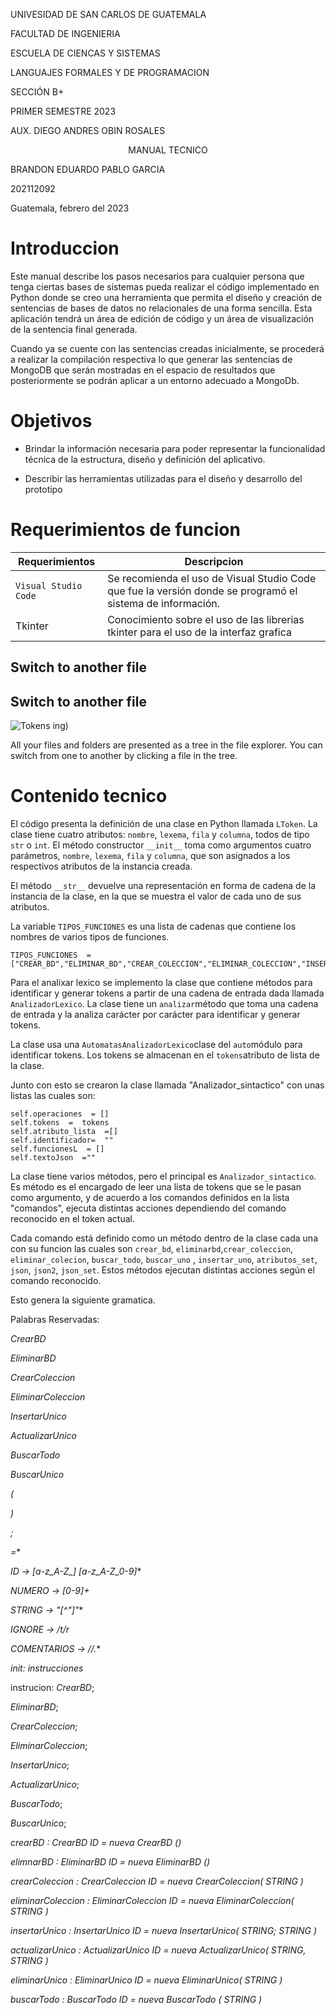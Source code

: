 
UNIVESIDAD DE SAN CARLOS DE GUATEMALA

FACULTAD DE INGENIERIA

ESCUELA DE CIENCAS Y SISTEMAS

LANGUAJES FORMALES Y DE PROGRAMACION

SECCIÓN B+

PRIMER SEMESTRE 2023

AUX. DIEGO ANDRES OBIN ROSALES




<p align="center"> MANUAL TECNICO</p>



BRANDON EDUARDO PABLO GARCIA

202112092

Guatemala, febrero del 2023




# Introduccion

Este manual describe los pasos necesarios para cualquier persona que tenga ciertas bases de sistemas pueda realizar el código implementado en Python donde se creo una herramienta que permita el diseño y creación de sentencias de bases de datos no relacionales de una forma sencilla.  Esta aplicación tendrá un área de edición de código y un área de visualización de la sentencia final generada. 

 Cuando ya se cuente con las sentencias creadas inicialmente, se procederá a realizar la compilación respectiva lo que generar las sentencias de MongoDB que serán mostradas en el espacio de resultados que posteriormente se podrán aplicar a un entorno adecuado a MongoDb.



# Objetivos

* Brindar la información necesaria para poder  representar la funcionalidad técnica de la estructura, diseño y definición del aplicativo.

* Describir las herramientas utilizadas para el diseño y desarrollo del prototipo


# Requerimientos de funcion


|          Requerimientos      |     Descripcion |                                      
|----------------|-------------------------------|
|`Visual Studio Code`            |Se recomienda el uso de Visual Studio Code que fue la versión donde se programó el sistema de información. |       
|Tkinter         |Conocimiento sobre el uso de las librerias tkinter para el uso de la interfaz grafica |            |            |


## Switch to another file

## Switch to another file

![Tokens](Crono.jpg)
ing)

 

All your files and folders are presented as a tree in the file explorer. You can switch from one to another by clicking a file in the tree.

#	Contenido tecnico

El código presenta la definición de una clase en Python llamada `LToken`. La clase tiene cuatro atributos: `nombre`, `lexema`, `fila` y `columna`, todos de tipo `str` o `int`. El método constructor `__init__` toma como argumentos cuatro parámetros, `nombre`, `lexema`, `fila` y `columna`, que son asignados a los respectivos atributos de la instancia creada.

El método `__str__` devuelve una representación en forma de cadena de la instancia de la clase, en la que se muestra el valor de cada uno de sus atributos.

La variable `TIPOS_FUNCIONES` es una lista de cadenas que contiene los nombres de varios tipos de funciones.

		
    TIPOS_FUNCIONES  = ["CREAR_BD","ELIMINAR_BD","CREAR_COLECCION","ELIMINAR_COLECCION","INSERTAR_UNICO","ACTUALIZAR_UNICO","ELIMINAR_UNICO","BUSCAR_TODO","BUSCAR_UNICO"]

Para el analixar lexico se implemento la clase que contiene métodos para identificar y generar tokens a partir de una cadena de entrada dada llamada `AnalizadorLexico`. La clase tiene un `analizar`método que toma una cadena de entrada y la analiza carácter por carácter para identificar y generar tokens.

La clase usa una `AutomatasAnalizadorLexico`clase del `auto`módulo para identificar tokens. Los tokens se almacenan en el `tokens`atributo de lista de la clase.

Junto con esto se crearon la clase llamada "Analizador_sintactico" con unas listas las cuales son:

    self.operaciones  = []
    self.tokens  =  tokens
    self.atributo_lista  =[]
    self.identificador=  ""
    self.funcionesL  = []
    self.textoJson  =""


La clase tiene varios métodos, pero el principal es `Analizador_sintactico`. Es método es el encargado de leer una lista de tokens que se le pasan como argumento, y de acuerdo a los comandos definidos en la lista "comandos", ejecuta distintas acciones dependiendo del comando reconocido en el token actual.

Cada comando está definido como un método dentro de la clase cada una con su funcion las cuales son `crear_bd`, `eliminarbd`,`crear_coleccion`, `eliminar_colecion`, `buscar_todo`, `buscar_uno` , `insertar_uno`, `atributos_set`, `json`, `json2`, `json_set`. Estos métodos ejecutan distintas acciones según el comando reconocido.


Esto genera la siguiente gramatica.

Palabras Reservadas:

*CrearBD*

*EliminarBD*

*CrearColeccion*

*EliminarColeccion*

*InsertarUnico*

*ActualizarUnico*

*BuscarTodo*

*BuscarUnico*

*(*

*)*

*;*

*=**

*ID -> [a-z_A-Z_] [a-z_A-Z_0-9]**

*NUMERO -> [0-9]+*

*STRING -> "[^"]"**

*IGNORE  -> /t/r*

*COMENTARIOS -> //.**

*init: 		instrucciones* 

instrucion: 
*CrearBD*;

*EliminarBD*;

*CrearColeccion*;

*EliminarColeccion*;

*InsertarUnico*;

*ActualizarUnico*;

*BuscarTodo*;

*BuscarUnico*;

*crearBD : CrearBD ID = nueva CrearBD ()*

*elimnarBD : EliminarBD ID = nueva EliminarBD ()*

*crearColeccion : CrearColeccion  ID = nueva CrearColeccion( STRING )*

*eliminarColeccion : EliminarColeccion  ID  = nueva EliminarColeccion( STRING )*

*insertarUnico : InsertarUnico ID = nueva InsertarUnico( STRING; STRING )*

*actualizarUnico : ActualizarUnico ID = nueva ActualizarUnico( STRING, STRING )*

*eliminarUnico : EliminarUnico ID = nueva EliminarUnico( STRING )*

*buscarTodo : BuscarTodo ID = nueva BuscarTodo ( STRING )*


